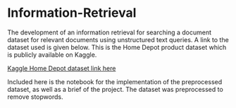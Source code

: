 # Information-Retrieval
The development of an information retrieval for searching a document dataset for relevant documents using unstructured text queries. A link to the dataset used is given below. This is the Home Depot product dataset which is publicly available on Kaggle.

[Kaggle Home Depot dataset link here](https://www.kaggle.com/c/home-depot-product-search-relevance/data)

Included here is the notebook for the implementation of the preprocessed dataset, as well as a brief of the project. The dataset was preprocessed to remove stopwords.
